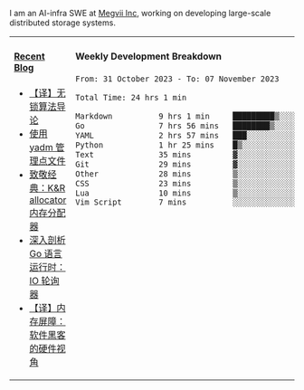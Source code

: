 I am an AI-infra SWE at [Megvii Inc](https://en.megvii.com/), working on developing large-scale distributed storage systems.

<table width="960px">
<tr>
<td valign="top" width="50%">

#### <a href="https://www.kongjun18.me" target="_blank">Recent Blog</a>

<!-- BLOG-POST-LIST:START -->
- [【译】无锁算法导论](https://kongjun18.github.io/posts/2023/07/14/)
- [使用 yadm 管理点文件](https://kongjun18.github.io/posts/2023/04/07/)
- [致敬经典：K&amp;R allocator 内存分配器](https://kongjun18.github.io/posts/2022/12/12/)
- [深入剖析 Go 语言运行时：IO 轮询器](https://kongjun18.github.io/posts/2022/11/21/)
- [【译】内存屏障：软件黑客的硬件视角](https://kongjun18.github.io/posts/2022/11/03/)
<!-- BLOG-POST-LIST:END -->

</td>
<td valign="top" width="50%">

#### Weekly Development Breakdown

<!--START_SECTION:waka-->

```txt
From: 31 October 2023 - To: 07 November 2023

Total Time: 24 hrs 1 min

Markdown          9 hrs 1 min     █████████▒░░░░░░░░░░░░░░░   37.60 %
Go                7 hrs 56 mins   ████████▒░░░░░░░░░░░░░░░░   33.04 %
YAML              2 hrs 57 mins   ███░░░░░░░░░░░░░░░░░░░░░░   12.29 %
Python            1 hr 25 mins    █▒░░░░░░░░░░░░░░░░░░░░░░░   05.96 %
Text              35 mins         ▓░░░░░░░░░░░░░░░░░░░░░░░░   02.47 %
Git               29 mins         ▓░░░░░░░░░░░░░░░░░░░░░░░░   02.08 %
Other             28 mins         ▒░░░░░░░░░░░░░░░░░░░░░░░░   01.96 %
CSS               23 mins         ▒░░░░░░░░░░░░░░░░░░░░░░░░   01.61 %
Lua               10 mins         ▒░░░░░░░░░░░░░░░░░░░░░░░░   00.70 %
Vim Script        7 mins          ░░░░░░░░░░░░░░░░░░░░░░░░░   00.52 %
```

<!--END_SECTION:waka-->
</td>
</tr>

</table>
